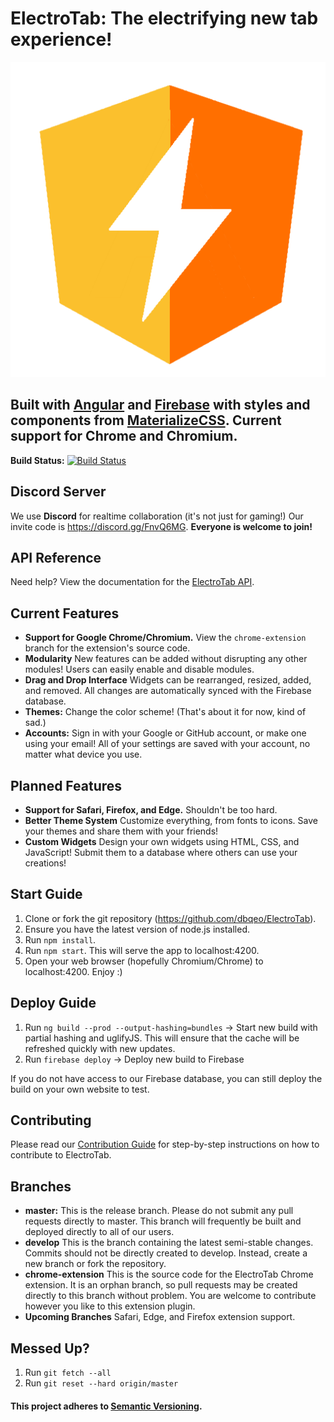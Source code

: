 # ElectroTab: The electrifying new tab experience!

![Favicon](src/assets/images/favicon.png)

## Built with [Angular](https://angular.io/) and [Firebase](https://firebase.google.com/) with styles and components from [MaterializeCSS](http://materializecss.com/). Current support for Chrome and Chromium.

**Build Status:** [![Build Status](https://travis-ci.org/dbqeo/ElectroTab.svg?branch=master)](https://travis-ci.org/dbqeo/ElectroTab)

## Discord Server
We use **Discord** for realtime collaboration (it's not just for gaming!) Our invite code is https://discord.gg/FnvQ6MG. **Everyone is welcome to join!**

## API Reference
Need help? View the documentation for the [ElectroTab API](https://github.com/dbqeo/ElectroTab/wiki).

## Current Features
 - **Support for Google Chrome/Chromium.** View the `chrome-extension` branch for the extension's source code.
 - **Modularity** New features can be added without disrupting any other modules! Users can easily enable and disable modules.
 - **Drag and Drop Interface** Widgets can be rearranged, resized, added, and removed. All changes are automatically synced with the Firebase database.
 - **Themes:** Change the color scheme! (That's about it for now, kind of sad.)
 - **Accounts:** Sign in with your Google or GitHub account, or make one using your email! All of your settings are saved with your account, no matter what device you use.

## Planned Features
 - **Support for Safari, Firefox, and Edge.** Shouldn't be too hard. 
 - **Better Theme System** Customize everything, from fonts to icons. Save your themes and share them with your friends!
 - **Custom Widgets** Design your own widgets using HTML, CSS, and JavaScript! Submit them to a database where others can use your creations!

## Start Guide
 1. Clone or fork the git repository (https://github.com/dbqeo/ElectroTab).
 2. Ensure you have the latest version of node.js installed.
 3. Run `npm install`.
 4. Run `npm start`. This will serve the app to localhost:4200.
 5. Open your web browser (hopefully Chromium/Chrome) to localhost:4200. Enjoy :)

## Deploy Guide 
 1. Run `ng build --prod --output-hashing=bundles` -> Start new build with partial hashing and uglifyJS. This will ensure that the cache will be refreshed quickly with new updates.
 2. Run `firebase deploy` -> Deploy new build to Firebase

 If you do not have access to our Firebase database, you can still deploy the build on your own website to test.
 
## Contributing
Please read our [Contribution Guide](CONTRIBUTING.md) for step-by-step instructions on how to contribute to ElectroTab.
 
## Branches
 - **master:** This is the release branch. Please do not submit any pull requests directly to master. This branch will frequently be built and deployed directly to all of our users.
 - **develop** This is the branch containing the latest semi-stable changes. Commits should not be directly created to develop. Instead, create a new branch or fork the repository.
 - **chrome-extension** This is the source code for the ElectroTab Chrome extension. It is an orphan branch, so pull requests may be created directly to this branch without problem. You are welcome to contribute however you like to this extension plugin.
 - **Upcoming Branches** Safari, Edge, and Firefox extension support.

## Messed Up?
 1. Run `git fetch --all`
 2. Run `git reset --hard origin/master`

#### This project adheres to [Semantic Versioning](http://semver.org/).
